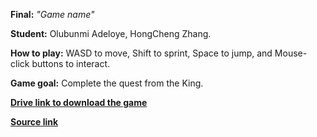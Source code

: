 **Final:** _"Game name"_

**Student:** Olubunmi Adeloye, HongCheng Zhang. 

**How to play:** 
WASD to move, Shift to sprint, Space to jump, and Mouse-click buttons to interact. 

**Game goal:**
Complete the quest from the King. 

[**Drive link to download the game**](https://drive.google.com/drive/folders/19G7xJfkdOocILlWpi3dfDGkFLTAWmoOf?usp=sharing)
 
[**Source link**](https://github.com/Zhang-Ale/game615-spring2023-final/tree/main/)
